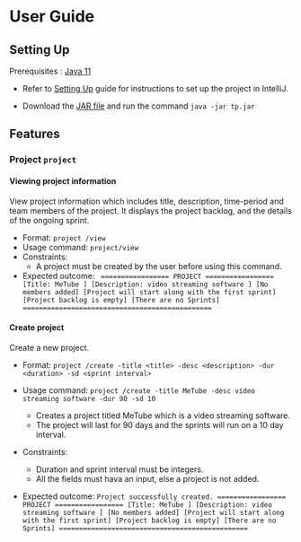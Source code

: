 # User Guide
## Setting Up
Prerequisites : [Java 11](https://www.oracle.com/java/technologies/javase-jdk11-downloads.html)
* Refer to [Setting Up](https://github.com/AY2021S1-CS2113T-F11-4/tp/blob/master/README.md#setting-up-in-intellij) guide for instructions to set up the
 project in IntelliJ.
 
* Download the [JAR file](https://github.com/AY2021S1-CS2113T-F11-4/tp) 
 and run the command `java -jar tp.jar`


## Features 
### Project `project`
#### Viewing project information
View project information which includes title, description, time-period and team members of the project. 
It displays the project backlog, and the details of the ongoing sprint.
* Format: `project /view`
* Usage command: `project/view`
* Constraints:
    * A project must be created by the user before using this command.
* Expected outcome:
      ```
    ================= PROJECT =================
    [Title: MeTube ]
       [Description: video streaming software ]
       [No members added]
       [Project will start along with the first sprint]
       [Project backlog is empty]
       [There are no Sprints]
    ===============================================```
    
#### Create project
Create a new project.
* Format: `project /create -title <title> -desc <description> -dur <duration> -sd <sprint interval>`
* Usage command: `project /create -title MeTube -desc video streaming software -dur 90 -sd 10`
    * Creates a project titled MeTube which is a video streaming software. 
    * The project will last for 90 days and the sprints will run on a 10 day interval.

* Constraints:
    * Duration and sprint interval must be integers.
    * All the fields must hava an input, else a project is not added.
* Expected outcome:
      ```Project successfully created.
    ================= PROJECT =================
    [Title: MeTube ]
       [Description: video streaming software ]
       [No members added]
       [Project will start along with the first sprint]
       [Project backlog is empty]
       [There are no Sprints]
    ===============================================```

      
